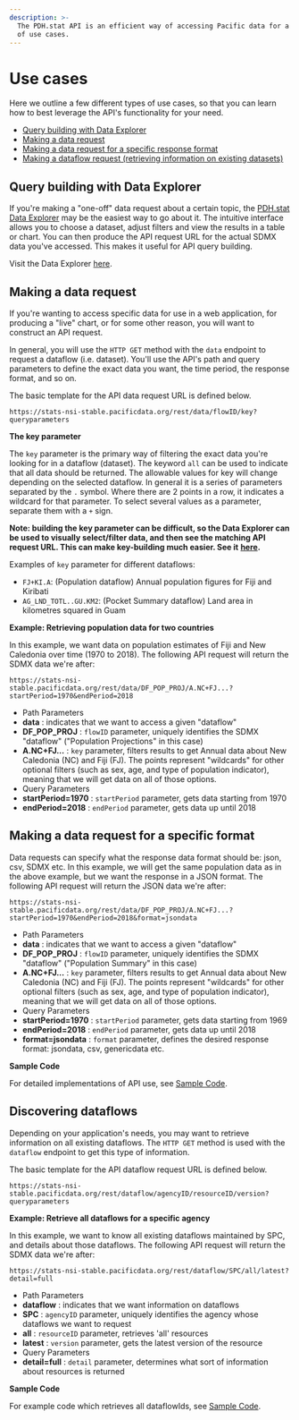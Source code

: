 ```yaml
---
description: >-
  The PDH.stat API is an efficient way of accessing Pacific data for a variety
  of use cases.
---
```


# Use cases

Here we outline a few different types of use cases, so that you can learn how to best leverage the API's functionality for your need.

* [Query building with Data Explorer](use-cases.md#query-building-with-data-explorer)
* [Making a data request](use-cases.md#making-a-data-request)
* [Making a data request for a specific response format](use-cases.md#making-a-data-request-for-a-specific-format)
* [Making a dataflow request \(retrieving information on existing datasets\)](use-cases.md#discovering-dataflows)

## Query building with Data Explorer

If you're making a "one-off" data request about a certain topic, the [PDH.stat Data Explorer](https://stats.pacificdata.org/data-explorer/#/) may be the easiest way to go about it. The intuitive interface allows you to choose a dataset, adjust filters and view the results in a table or chart. You can then produce the API request URL for the actual SDMX data you've accessed. This makes it useful for API query building.

Visit the Data Explorer [here](https://stats.pacificdata.org/data-explorer/#/).

## Making a data request

If you're wanting to access specific data for use in a web application, for producing a "live" chart, or for some other reason, you will want to construct an API request.

In general, you will use the `HTTP GET` method with the `data` endpoint to request a dataflow \(i.e. dataset\). You'll use the API's path and query parameters to define the exact data you want, the time period, the response format, and so on.

The basic template for the API data request URL is defined below.

```text
https://stats-nsi-stable.pacificdata.org/rest/data/flowID/key?queryparameters
```

**The key parameter**

The `key` parameter is the primary way of filtering the exact data you're looking for in a dataflow \(dataset\). The keyword `all` can be used to indicate that all data should be returned. The allowable values for key will change depending on the selected dataflow. In general it is a series of parameters separated by the `.` symbol. Where there are 2 points in a row, it indicates a wildcard for that parameter. To select several values as a parameter, separate them with a `+` sign.

**Note: building the key parameter can be difficult, so the Data Explorer can be used to visually select/filter data, and then see the matching API request URL. This can make key-building much easier. See it** [**here**](https://stats.pacificdata.org/data-explorer/#/)**.**

Examples of `key` parameter for different dataflows:

* `FJ+KI.A`: \(Population dataflow\) Annual population figures for Fiji and Kiribati
* `AG_LND_TOTL..GU.KM2`: \(Pocket Summary dataflow\) Land area in kilometres squared in Guam

**Example: Retrieving population data for two countries**

In this example, we want data on population estimates of Fiji and New Caledonia over time \(1970 to 2018\). The following API request will return the SDMX data we're after:

```text
https://stats-nsi-stable.pacificdata.org/rest/data/DF_POP_PROJ/A.NC+FJ...?startPeriod=1970&endPeriod=2018
```

* Path Parameters
* **data** : indicates that we want to access a given "dataflow"
* **DF\_POP\_PROJ** : `flowID` parameter, uniquely identifies the SDMX "dataflow" \("Population Projections" in this case\)
* **A.NC+FJ...** : `key` parameter, filters results to get Annual data about New Caledonia \(NC\) and Fiji \(FJ\). The points represent "wildcards" for other optional filters \(such as sex, age, and type of population indicator\), meaning that we will get data on all of those options.
* Query Parameters
* **startPeriod=1970** : `startPeriod` parameter, gets data starting from 1970
* **endPeriod=2018** : `endPeriod` parameter, gets data up until 2018

## **Making a data request for a specific format**

Data requests can specify what the response data format should be: json, csv, SDMX etc. In this example, we will get the same population data as in the above example, but we want the response in a JSON format. The following API request will return the JSON data we're after:

```text
https://stats-nsi-stable.pacificdata.org/rest/data/DF_POP_PROJ/A.NC+FJ...?startPeriod=1970&endPeriod=2018&format=jsondata
```

* Path Parameters
* **data** : indicates that we want to access a given "dataflow"
* **DF\_POP\_PROJ** : `flowID` parameter, uniquely identifies the SDMX "dataflow" \("Population Summary" in this case\)
* **A.NC+FJ...** : `key` parameter, filters results to get Annual data about New Caledonia \(NC\) and Fiji \(FJ\). The points represent "wildcards" for other optional filters \(such as sex, age, and type of population indicator\), meaning that we will get data on all of those options.
* Query Parameters
* **startPeriod=1970** : `startPeriod` parameter, gets data starting from 1969
* **endPeriod=2018** : `endPeriod` parameter, gets data up until 2018
* **format=jsondata** : `format` parameter, defines the desired response format: jsondata, csv, genericdata etc.

**Sample Code**

For detailed implementations of API use, see [Sample Code](scode.md).

## Discovering dataflows

Depending on your application's needs, you may want to retrieve information on all existing dataflows. The `HTTP GET` method is used with the `dataflow` endpoint to get this type of information.

The basic template for the API dataflow request URL is defined below.

```text
https://stats-nsi-stable.pacificdata.org/rest/dataflow/agencyID/resourceID/version?queryparameters
```

**Example: Retrieve all dataflows for a specific agency**

In this example, we want to know all existing dataflows maintained by SPC, and details about those dataflows. The following API request will return the SDMX data we're after:

```text
https://stats-nsi-stable.pacificdata.org/rest/dataflow/SPC/all/latest?detail=full
```

* Path Parameters
* **dataflow** : indicates that we want information on dataflows
* **SPC** : `agencyID` parameter, uniquely identifies the agency whose dataflows we want to request
* **all** : `resourceID` parameter, retrieves 'all' resources
* **latest** : `version` parameter, gets the latest version of the resource
* Query Parameters
* **detail=full** : `detail` parameter, determines what sort of information about resources is returned

**Sample Code**

For example code which retrieves all dataflowIds, see [Sample Code](scode.md).

